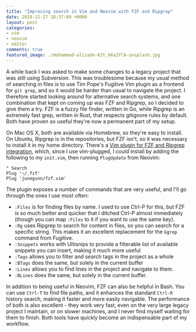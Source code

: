 ```yaml
---
title: "Improving search in Vim and Neovim with FZF and Ripgrep"
date: 2018-12-27 18:37:09 +0000
layout: post
categories:
- vim
- neovim
- editor
comments: true
featured_image: ./mohammad-alizade-62t_kKa2YlA-unsplash.jpg
---
```


A while back I was asked to make some changes to a legacy project that was still using Subversion. This was troublesome because my usual method of searching in files is to use Tim Pope's Fugitive Vim plugin as a frontend for `git grep`, and so it would be harder than usual to navigate the project. I therefore started looking around for alternative search systems, and one combination that kept on coming up was FZF and Ripgrep, so I decided to give them a try. FZF is a fuzzy file finder, written in Go, while Ripgrep is an extremely fast grep, written in Rust, that respects gitignore rules by default. Both have proven so useful they're now a permanent part of my setup.

On Mac OS X, both are available via Homebrew, so they're easy to install. On Ubuntu, Ripgrep is in the repositories, but FZF isn't, so it was necessary to install it in my home directory. There's a [Vim plugin for FZF and Ripgrep integration](https://github.com/junegunn/fzf.vim), which, since I use vim-plugged, I could install by adding the following to my `init.vim`, then running `PlugUpdate` from Neovim:

```viml
" Search
Plug '~/.fzf'
Plug 'junegunn/fzf.vim'
```

The plugin exposes a number of commands that are very useful, and I'll go through the ones I use most often:

* `:Files` is for finding files by name. I used to use Ctrl-P for this, but FZF is so much better and quicker that I ditched Ctrl-P almost immediately (though you can map `:Files` to it if you want to use the same key).
* `:Rg` uses Ripgrep to search for content in files, so you can search for a specific string. This makes it an excellent replacement for the `Ggrep` command from Fugitive.
* `:Snippets` works with Ultisnips to provide a filterable list of available snippets you can insert, making it much more useful
* `:Tags` allows you to filter and search tags in the project as a whole
* `:BTags` does the same, but solely in the current buffer
* `:Lines` allows you to find lines in the project and navigate to them.
* `:BLines` does the same, but solely in the current buffer.

In addition to being useful in Neovim, FZF can also be helpful in Bash. You can use `Ctrl-T` to find file paths, and it enhances the standard `Ctrl-R` history search, making it faster and more easily navigable. The performance of both is also excellent - they work very fast, even on the very large legacy project I maintain, or on slower machines, and I never find myself waiting for them to finish. Both tools have quickly become an indispensable part of my workflow.
